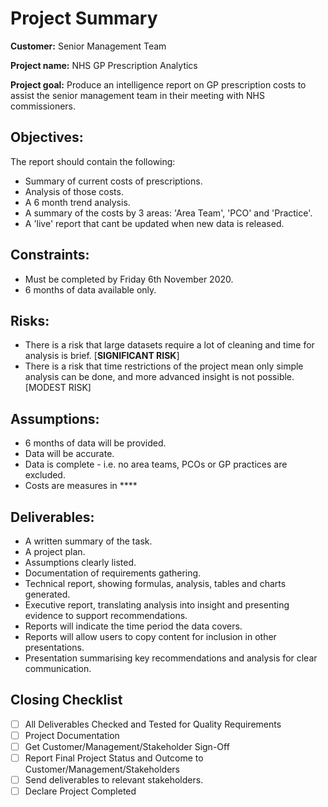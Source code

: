 # Project Summary

**Customer:** Senior Management Team

**Project name:** NHS GP Prescription Analytics

**Project goal:** Produce an intelligence report on GP prescription costs to assist the senior management team in their meeting with NHS commissioners.

## Objectives:

The report should contain the following:
- Summary of current costs of prescriptions.
- Analysis of those costs.
- A 6 month trend analysis.
- A summary of the costs by 3 areas: 'Area Team', 'PCO' and 'Practice'.
- A 'live' report that cant be updated when new data is released.

## Constraints:

- Must be completed by Friday 6th November 2020.
- 6 months of data available only.

## Risks:

- There is a risk that large datasets require a lot of cleaning and time for analysis is brief. [**SIGNIFICANT RISK**]
- There is a risk that time restrictions of the project mean only simple analysis can be done, and more advanced insight is not possible. [MODEST RISK]

## Assumptions:

- 6 months of data will be provided. 
- Data will be accurate.
- Data is complete - i.e. no area teams, PCOs or GP practices are excluded.
- Costs are measures in ****

## Deliverables:

- A written summary of the task.
- A project plan.
- Assumptions clearly listed.
- Documentation of requirements gathering.
- Technical report, showing formulas, analysis, tables and charts generated.
- Executive report, translating analysis into insight and presenting evidence to support recommendations.
- Reports will indicate the time period the data covers.
- Reports will allow users to copy content for inclusion in other presentations.
- Presentation summarising key recommendations and analysis for clear communication.

## Closing Checklist

- [ ]  All Deliverables Checked and Tested for Quality Requirements
- [ ]  Project Documentation
- [ ]  Get Customer/Management/Stakeholder Sign-Off
- [ ]  Report Final Project Status and Outcome to Customer/Management/Stakeholders
- [ ]  Send deliverables to relevant stakeholders.
- [ ]  Declare Project Completed
